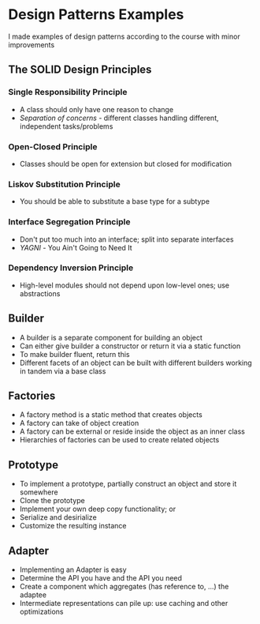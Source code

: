 # Design Patterns Examples 

I made examples of design patterns according to the course with minor improvements 

## The SOLID Design Principles 

### Single Responsibility Principle
- A class should only have one reason to change
- *Separation of concerns* - different classes handling different, independent tasks/problems
### Open-Closed Principle
- Classes should be open for extension but closed for modification
### Liskov Substitution Principle
- You should be able to substitute a base type for a subtype
### Interface Segregation Principle
- Don't put too much into an interface; split into separate interfaces
- *YAGNI* - You Ain't Going to Need It
### Dependency Inversion Principle
- High-level modules should not depend upon low-level ones; use abstractions

## Builder
- A builder is a separate component for building an object
- Can either give builder a constructor or return it via a static function
- To make builder fluent, return this
- Different facets of an object can be built with different builders working in tandem via a base class

## Factories
- A factory method is a static method that creates objects
- A factory can take of object creation
- A factory can be external or reside inside the object as an inner class
- Hierarchies of factories can be used to create related objects

## Prototype
- To implement a prototype, partially construct an object and store it somewhere
- Clone the prototype
- Implement your own deep copy functionality; or 
- Serialize and desirialize
- Customize the resulting instance

## Adapter
- Implementing an Adapter is easy
- Determine the API you have and the API you need
- Create a component which aggregates (has reference to, ...) the adaptee
- Intermediate representations can pile up: use caching and other optimizations